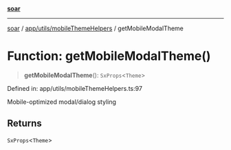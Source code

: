 [**soar**](../../../../README.md)

***

[soar](../../../../modules.md) / [app/utils/mobileThemeHelpers](../README.md) / getMobileModalTheme

# Function: getMobileModalTheme()

> **getMobileModalTheme**(): `SxProps`\<`Theme`\>

Defined in: app/utils/mobileThemeHelpers.ts:97

Mobile-optimized modal/dialog styling

## Returns

`SxProps`\<`Theme`\>
